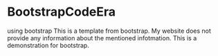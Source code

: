 # BootstrapCodeEra
using bootstrap
This is a template from bootstrap. My website does not provide any information about the mentioned infotmation. This is a demonstration for bootstrap.
